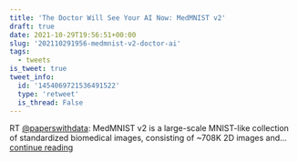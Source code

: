 ```yaml
---
title: 'The Doctor Will See Your AI Now: MedMNIST v2'
draft: true
date: 2021-10-29T19:56:51+00:00
slug: '202110291956-medmnist-v2-doctor-ai'
tags:
  - tweets
is_tweet: true
tweet_info:
  id: '1454069721536491522'
  type: 'retweet'
  is_thread: False
---
```




RT [@paperswithdata](https://x.com/paperswithdata): MedMNIST v2 is a large-scale MNIST-like collection of standardized biomedical images, consisting of ~708K 2D images and… [continue reading](https://x.com/sytelus/status/1454069721536491522)
